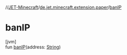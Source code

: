 //[JET-Minecraft](../../index.md)/[de.jet.minecraft.extension.paper](index.md)/[banIP](ban-i-p.md)

# banIP

[jvm]\
fun [banIP](ban-i-p.md)(address: [String](https://kotlinlang.org/api/latest/jvm/stdlib/kotlin/-string/index.html))
